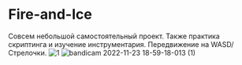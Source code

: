 # Fire-and-Ice
Совсем небольшой самостоятельный проект. Также практика скриптинга и изучение инструментария.  Передвижение на WASD/Стрелочки.
![1](https://user-images.githubusercontent.com/74771589/201481013-03c41aed-caaf-4e8b-b41b-31a356190fe5.PNG)
![bandicam 2022-11-23 18-59-18-013 (1)](https://user-images.githubusercontent.com/74771589/203598430-5c598abd-e63c-4a42-bf87-7d7585c6aeb4.gif)
